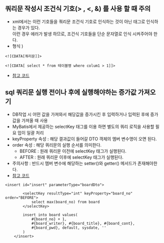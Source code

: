 ## 쿼리문 작성시 조건식 기호(> , <, &) 를 사용 할 때 주의
- xml에서는 이런 기호들을 쿼리문 조건식 기호로 인식하는 것이 아닌 태그로 인식하는 경우가 있다.
	<br> 이런 경우 에러가 발생 하므로, 조건식 기호들을 단순 문자열로 인식 시켜주어야 한다.
- 형식 ) 
```
<![CDATA[쿼리문]]>

<![CDATA[ select * from 테이블명 where colum1 > 1]]>
```
- [참고 코드](https://github.com/hyeah0/SmartWeb_Contents_WebApplication_developer_class/blob/main/5_web/06_Spring/05_MyBatis/code/MyBatis02_board/src/main/resources/mapper/board.xml)

## sql 쿼리문 실행 전이나 후에 실행해야하는 증가값 가져오기
- DB작업 시 어떤 값을 가져와서 해당값을 증가시킨 후 입력하거나 입력된 후에 증가값을 가져올 때 사용
- MyBatis에서 제공하는 selectKey 태그를 이용 하면 별도의 쿼리 로직을 사용할 필요 업이 일괄 처리
- keyProperty 속성 : 해당 결과값이 들어갈 DTO 객체의 멤버 변수명이 오면 된다.
- order 속성 : 해당 쿼리문의 실행 순서를 의미한다.
  - BEFORE : 원래 쿼리문 이전에 selectKey 태그가 실행된다.
  - AFTER : 원래 쿼리문 이후에 selectKey 태그가 실행된다.
- 주의사항 : 반드시 멤버 변수에 해당하는 setter()와 getter() 메서드가 존재해야한다.
- [참고 코드](https://github.com/hyeah0/SmartWeb_Contents_WebApplication_developer_class/blob/main/5_web/06_Spring/05_MyBatis/code/MyBatis02_board/src/main/resources/mapper/board.xml)

```
<insert id="insert" parameterType="boardDto">
	
		<selectKey resultType="int" keyProperty="board_no" order="BEFORE">
			select max(board_no) from board
		</selectKey>
		
		insert into board values(
			#{board_no} + 1,
			#{board_writer}, #{board_title}, #{board_cont},
			#{board_pwd}, default, sysdate, ''
		)
	</insert>
```
